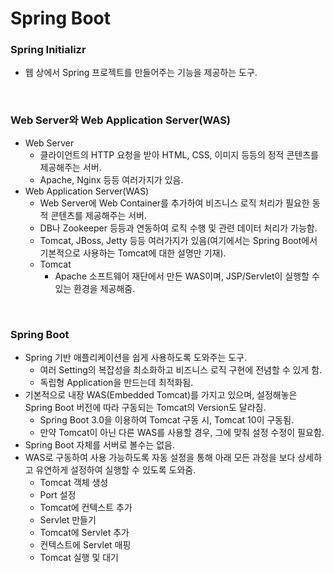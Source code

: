 # Spring Boot

### Spring Initializr
* 웹 상에서 Spring 프로젝트를 만들어주는 기능을 제공하는 도구.

<br>

### Web Server와 Web Application Server(WAS)
* Web Server
  * 클라이언트의 HTTP 요청을 받아 HTML, CSS, 이미지 등등의 정적 콘텐츠를 제공해주는 서버.
  * Apache, Nginx 등등 여러가지가 있음.
* Web Application Server(WAS)
  * Web Server에 Web Container를 추가하여 비즈니스 로직 처리가 필요한 동적 콘텐츠를 제공해주는 서버.
  * DB나 Zookeeper 등등과 연동하여 로직 수행 및 관련 데이터 처리가 가능함.
  * Tomcat, JBoss, Jetty 등등 여러가지가 있음(여기에서는 Spring Boot에서 기본적으로 사용하는 Tomcat에 대한 설명만 기재).
  * Tomcat
    * Apache 소프트웨어 재단에서 만든 WAS이며, JSP/Servlet이 실행할 수 있는 환경을 제공해줌.

<br>

### Spring Boot
* Spring 기반 애플리케이션을 쉽게 사용하도록 도와주는 도구.
  * 여러 Setting의 복잡성을 최소화하고 비즈니스 로직 구현에 전념할 수 있게 함.
  * 독립형 Application을 만드는데 최적화됨.
* 기본적으로 내장 WAS(Embedded Tomcat)를 가지고 있으며, 설정해놓은 Spring Boot 버전에 따라 구동되는 Tomcat의 Version도 달라짐.
  * Spring Boot 3.0을 이용하여 Tomcat 구동 시, Tomcat 10이 구동됨.
  * 만약 Tomcat이 아닌 다른 WAS를 사용할 경우, 그에 맞춰 설정 수정이 필요함.
* Spring Boot 자체를 서버로 볼수는 없음.
* WAS로 구동하여 사용 가능하도록 자동 설정을 통해 아래 모든 과정을 보다 상세하고 유연하게 설정하여 실행할 수 있도록 도와줌.
  * Tomcat 객체 생성
  * Port 설정
  * Tomcat에 컨텍스트 추가
  * Servlet 만들기
  * Tomcat에 Servlet 추가
  * 컨텍스트에 Servlet 매핑
  * Tomcat 실행 및 대기
